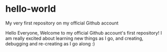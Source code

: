 # hello-world
My very first repository on my official Github account

Hello Everyone,
Welcome to my official Github account's first repository! I am really excited about learning new things as I go, and creating, debugging and re-creating as I go along :)
